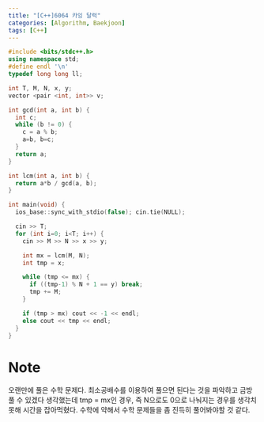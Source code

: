 ```yaml
---
title: "[C++]6064 카잉 달력"
categories: [Algorithm, Baekjoon]
tags: [C++]
---
```



```cpp
#include <bits/stdc++.h>
using namespace std; 
#define endl '\n'
typedef long long ll;

int T, M, N, x, y;
vector <pair <int, int>> v;

int gcd(int a, int b) { 
  int c; 
  while (b != 0) { 
    c = a % b; 
    a=b, b=c; 
  }
  return a;
}

int lcm(int a, int b) {
  return a*b / gcd(a, b);
}

int main(void) {
  ios_base::sync_with_stdio(false); cin.tie(NULL);

  cin >> T; 
  for (int i=0; i<T; i++) {
    cin >> M >> N >> x >> y;

    int mx = lcm(M, N); 
    int tmp = x; 

    while (tmp <= mx) {
      if ((tmp-1) % N + 1 == y) break; 
      tmp += M;   
    }

    if (tmp > mx) cout << -1 << endl; 
    else cout << tmp << endl;
  }
}
```

# Note 
오랜만에 풀은 수학 문제다. 최소공배수를 이용하여 풀으면 된다는 것을 파악하고 금방 풀 수 있겠다 생각했는데 tmp = mx인 경우, 즉 N으로도 0으로 나눠지는 경우를 생각치 못해 시간을 잡아먹혔다. 수학에 약해서 수학 문제들을 좀 진득히 풀어봐야할 것 같다. 